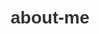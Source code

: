 # about-me
<!DOCTYPE html>
<html lang="en">

<head>
 <meta charset="UTF-8">
 <meta name="viewport" content="width=device-width, initial-scale=1.0">
 <title>Simple Button Click Example</title>
 <style>
  body
    {
      font-family: Arial, sans-serif;
      text-align: center;
      margin: 50px;
    }
    h1{color: #333;}
    p{font-size: 18px;color: #666;}
    .styled-button
    {
      background-color: #007bff;
      color: white;
      padding: 12px 24px;
      font-size: 16px;
      border: none;
      border-radius: 8px;
      cursor: pointer;
      transition: background 0.3s ease-in-out;
      margin-top: 20px;
    }
    .styled-button:hover
    {
      background-color: #0056b3;
    }
 </style>
</head>

<body>
